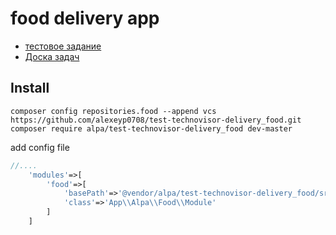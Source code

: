 # food delivery app
- [тестовое задание](/docs/task.md)
- [Доска задач](https://github.com/alexeyp0708/test-technovisor-delivery_food/projects/1)

## Install

`composer config repositories.food --append vcs https://github.com/alexeyp0708/test-technovisor-delivery_food.git`  
`composer require alpa/test-technovisor-delivery_food dev-master`  

add config file 

```php
//....
    'modules'=>[
        'food'=>[
            'basePath'=>'@vendor/alpa/test-technovisor-delivery_food/src',
            'class'=>'App\\Alpa\\Food\\Module'
        ]
    ]
```

